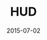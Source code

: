---
title: HUD
description: Heads-up display for the NUKEX composing
client:
skills:
  - User Interface
  - Motion Design
date: 2015-07-02
layout: work
permalink: false
---
